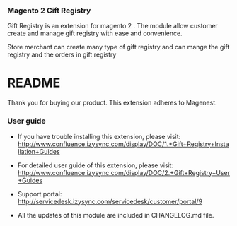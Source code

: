 ### Magento 2 Gift Registry

Gift Registry is an extension for magento 2 . The module allow customer create and manage gift registry
with ease and convenience.

Store merchant can create many type of gift registry and can mange the gift registry and the orders in
gift registry
# README
Thank you for buying our product.
This extension adheres to Magenest.

### User guide
- If you have trouble installing this extension, please visit: http://www.confluence.izysync.com/display/DOC/1.+Gift+Registry+Installation+Guides

- For detailed user guide of this extension, please visit: http://www.confluence.izysync.com/display/DOC/2.+Gift+Registry+User+Guides

- Support portal: http://servicedesk.izysync.com/servicedesk/customer/portal/9

- All the updates of this module are included in CHANGELOG.md file.
